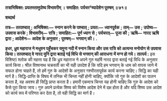 **तत्राभिषिक्त: प्रयतस्तामुपोष्य विभावरीम् ।** **समाहित: पर्यचर²ष्यादेशेन पूरुषम् ॥ ७१॥** 

**शब्दार्थ** 

**तत्र—** **तत्पश्चात्** **; अभिषिक्त:—** **स्नान करने के पश्चात्** **; प्रयत:—** **ध्यानपूर्वक** **; ताम्—** **उस** **; उपोष्य—** **उपवास करके** **; विभावरीम्—** **रात्रि** **; समाहित:—** **पूर्ण ध्यान से** **; पर्यचरत्—** **पूजा की** **; ऋषि—** **नारद ऋषि द्वारा** **; आदेशेन—** **आदेश के अनुसार** **; पूरुषम्—** **भगवान् की।** **.** 

**इधर, ध्रुव महाराज ने मधुवन पहुँचकर यमुना नदी में स्नान किया और उस रात्रि को अत्यन्त** **मनोयोग से उपवास किया। तत्पश्चात् वे नारद मुनि द्वारा बताई गई विधि से भगवान् की आराधना** **में मग्न हो गये।** **तात्पर्य :** इस विशिष्टï श्लोक की महत्ता यह है कि ध्रुव महाराज ने अपने गुरु महर्षि नारद द्वारा बताई गई विधि के अनुसार कार्य किया। श्रील विश्वनाथ चक्रवर्ती का भी यही उपदेश है कि यदि हम भगवान् के धाम को वापस जाने में सफल होना चाहते हैं, तो हमें गुरु के आदेशों के अनुसार गश्भीरतापूर्वक कार्य करना चाहिए। सिद्धि का यही मार्ग है। सिद्धि-प्राप्ति के विषय में तनिक भी चिन्ता नहीं होनी चाहिए, क्योंकि जो गुरु के आदेशों का पालन करता है, वह अवश्य ही सिद्धि प्राप्त करता है। हमारी एकमात्र चिन्ता यह होनी चाहिए कि गुरु के आदेश को कैसे पूरा किया जाय। गुरु अपने प्रत्येक शिष्य को विशेष आदेश देने में दक्ष होता है और यदि शिष्य उस आदेश को कार्य रूप में परिणत कर देता है, तो वही सिद्धि का मार्ग है।  